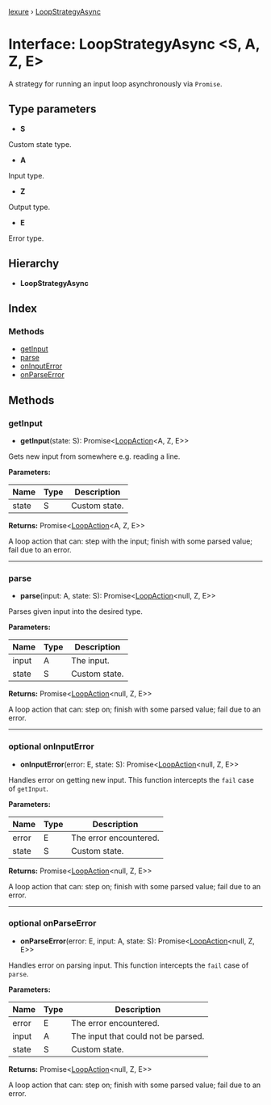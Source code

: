 [lexure](../README.md) › [LoopStrategyAsync](loopstrategyasync.md)

# Interface: LoopStrategyAsync \<**S, A, Z, E**\>

A strategy for running an input loop asynchronously via `Promise`.

## Type parameters

* **S**

Custom state type.

* **A**

Input type.

* **Z**

Output type.

* **E**

Error type.

## Hierarchy

* **LoopStrategyAsync**

## Index

### Methods

* [getInput](loopstrategyasync.md#getinput)
* [parse](loopstrategyasync.md#parse)
* [onInputError](loopstrategyasync.md#optional-oninputerror)
* [onParseError](loopstrategyasync.md#optional-onparseerror)

## Methods

###  getInput

* **getInput**(state: S): Promise\<[LoopAction](../README.md#loopaction)\<A, Z, E\>\>

Gets new input from somewhere e.g. reading a line.

**Parameters:**

Name | Type | Description |
------ | ------ | ------ |
state | S | Custom state. |

**Returns:** Promise\<[LoopAction](../README.md#loopaction)\<A, Z, E\>\>

A loop action that can: step with the input; finish with some parsed value; fail due to an error.

___

###  parse

* **parse**(input: A, state: S): Promise\<[LoopAction](../README.md#loopaction)\<null, Z, E\>\>

Parses given input into the desired type.

**Parameters:**

Name | Type | Description |
------ | ------ | ------ |
input | A | The input. |
state | S | Custom state. |

**Returns:** Promise\<[LoopAction](../README.md#loopaction)\<null, Z, E\>\>

A loop action that can: step on; finish with some parsed value; fail due to an error.

___

### optional onInputError

* **onInputError**(error: E, state: S): Promise\<[LoopAction](../README.md#loopaction)\<null, Z, E\>\>

Handles error on getting new input.
This function intercepts the `fail` case of `getInput`.

**Parameters:**

Name | Type | Description |
------ | ------ | ------ |
error | E | The error encountered. |
state | S | Custom state. |

**Returns:** Promise\<[LoopAction](../README.md#loopaction)\<null, Z, E\>\>

A loop action that can: step on; finish with some parsed value; fail due to an error.

___

### optional onParseError

* **onParseError**(error: E, input: A, state: S): Promise\<[LoopAction](../README.md#loopaction)\<null, Z, E\>\>

Handles error on parsing input.
This function intercepts the `fail` case of `parse`.

**Parameters:**

Name | Type | Description |
------ | ------ | ------ |
error | E | The error encountered. |
input | A | The input that could not be parsed. |
state | S | Custom state. |

**Returns:** Promise\<[LoopAction](../README.md#loopaction)\<null, Z, E\>\>

A loop action that can: step on; finish with some parsed value; fail due to an error.
